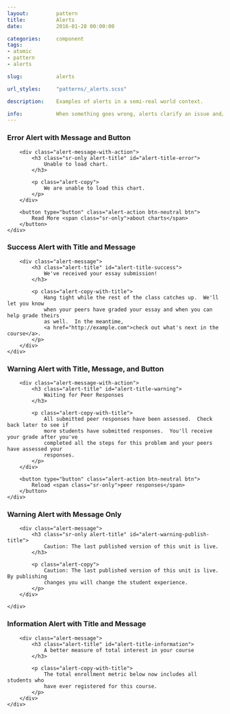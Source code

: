 ```yaml
---
layout:         pattern
title:          Alerts
date:           2016-01-28 00:00:00

categories:     component
tags:
- atomic
- pattern
- alerts

slug:           alerts

url_styles:     "patterns/_alerts.scss"

description:    Examples of alerts in a semi-real world context.

info:           When something goes wrong, alerts clarify an issue and/or notify users of the problem, communicate the severity of the issue, and provide an actionable next step, if necessary. When implementing the alert pattern, consider the alert’s location; closer proximity to the action/event associates the issue (and hence resolution) with a specific page element, whereas more distant placement communicates a more systematic issue. Seek to balance graphic and content elements, where less is usually more. We recommend reading stuff about "microcopy."
---
```


<h3 class="hd-6 example-set-hd">Error Alert with Message and Button</h3>
<div class="example-set">
    <div class="alert alert-error" role="alert" aria-labelledby="alert-title-error"
         tabindex="-1">
        <span class="icon alert-icon icon-warning" aria-hidden="true"></span>

        <div class="alert-message-with-action">
            <h3 class="sr-only alert-title" id="alert-title-error">
                Unable to load chart.
            </h3>

            <p class="alert-copy">
                We are unable to load this chart.
            </p>
        </div>

        <button type="button" class="alert-action btn-neutral btn">
            Read More <span class="sr-only">about charts</span>
        </button>
    </div>
</div>

<h3 class="hd-6 example-set-hd">Success Alert with Title and Message</h3>
<div class="example-set">
    <div class="alert alert-success" role="alert" aria-labelledby="alert-title-success"
         tabindex="-1">
        <span class="icon alert-icon icon-check" aria-hidden="true"></span>

        <div class="alert-message">
            <h3 class="alert-title" id="alert-title-success">
                We've received your essay submission!
            </h3>

            <p class="alert-copy-with-title">
                Hang tight while the rest of the class catches up.  We'll let you know
                when your peers have graded your essay and when you can help grade theirs
                as well.  In the meantime,
                <a href="http://example.com">check out what's next in the course</a>.
            </p>
        </div>
    </div>
</div>

<h3 class="hd-6 example-set-hd">Warning Alert with Title, Message, and Button</h3>
<div class="example-set">
    <div class="alert alert-warning" role="alert" aria-labelledby="alert-title-warning"
         tabindex="-1">
        <span class="icon alert-icon icon-warning" aria-hidden="true"></span>

        <div class="alert-message-with-action">
            <h3 class="alert-title" id="alert-title-warning">
                Waiting for Peer Responses
            </h3>

            <p class="alert-copy-with-title">
                All submitted peer responses have been assessed.  Check back later to see if
                more students have submitted responses.  You'll receive your grade after you've
                completed all the steps for this problem and your peers have assessed your
                responses.
            </p>
        </div>

        <button type="button" class="alert-action btn-neutral btn">
            Reload <span class="sr-only">peer responses</span>
        </button>
    </div>
</div>


<h3 class="hd-6 example-set-hd">Warning Alert with Message Only</h3>
<div class="example-set">
    <div class="alert alert-warning" role="alert" aria-labelledby="alert-warning-publish-title"
         tabindex="-1">
        <span class="icon alert-icon icon-warning" aria-hidden="true"></span>

        <div class="alert-message">
            <h3 class="sr-only alert-title" id="alert-warning-publish-title">
                Caution: The last published version of this unit is live.
            </h3>

            <p class="alert-copy">
                Caution: The last published version of this unit is live.  By publishing
                changes you will change the student experience.
            </p>
        </div>

    </div>
</div>

<h3 class="hd-6 example-set-hd">Information Alert with Title and Message</h3>
<div class="example-set">
    <div class="alert alert-information" role="alert" aria-labelledby="alert-title-information"
         tabindex="-1">
        <span class="icon alert-icon icon-bullhorn" aria-hidden="true"></span>

        <div class="alert-message">
            <h3 class="alert-title" id="alert-title-information">
                A better measure of total interest in your course
            </h3>

            <p class="alert-copy-with-title">
                The total enrollment metric below now includes all students who
                have ever registered for this course.
            </p>
        </div>
    </div>
</div>
